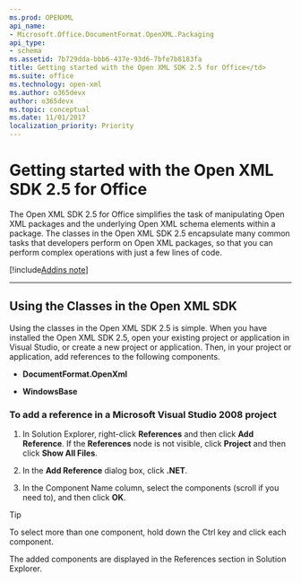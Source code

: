 ```yaml
---
ms.prod: OPENXML
api_name:
- Microsoft.Office.DocumentFormat.OpenXML.Packaging
api_type:
- schema
ms.assetid: 7b729dda-bbb6-437e-93d6-7bfe7b8183fa
title: Getting started with the Open XML SDK 2.5 for Office</td>
ms.suite: office
ms.technology: open-xml
ms.author: o365devx
author: o365devx
ms.topic: conceptual
ms.date: 11/01/2017
localization_priority: Priority
---
```


# Getting started with the Open XML SDK 2.5 for Office

The Open XML SDK 2.5 for Office simplifies the task of manipulating Open XML packages and the underlying Open XML schema elements within a package. The classes in the Open XML SDK 2.5 encapsulate many common tasks that developers perform on Open XML packages, so that you can perform complex operations with just a few lines of code.

[!include[Addins note](../includes/addinsnote.md)]

------------------------------------------------------------
## Using the Classes in the Open XML SDK
Using the classes in the Open XML SDK 2.5 is simple. When you have installed the Open XML SDK 2.5, open your existing project or application in Visual Studio, or create a new project or application. Then, in your project or application, add references to the following components.

-   **DocumentFormat.OpenXml**

-   **WindowsBase**

### To add a reference in a Microsoft Visual Studio 2008 project

1.  In Solution Explorer, right-click **References** and then click **Add Reference**. If the **References** node is not visible, click **Project** and then click **Show All Files**.

2.  In the **Add Reference** dialog box, click **.NET**.

3.  In the Component Name column, select the components (scroll if you need to), and then click **OK**.

> [!TIP]  
> To select more than one component, hold down the Ctrl key and click each component.

The added components are displayed in the References section in Solution Explorer.
